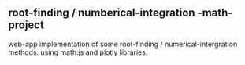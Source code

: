 ## root-finding / numberical-integration -math-project

web-app implementation of some root-finding / numerical-intergration methods.
using math.js and plotly libraries.
